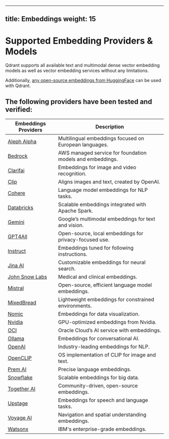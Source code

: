 
---
title: Embeddings
weight: 15
---
# Supported Embedding Providers & Models

Qdrant supports all available text and multimodal dense vector embedding models as well as vector embedding services without any limitations. 

Additionally, [any open-source embeddings from HuggingFace](https://huggingface.co/spaces/mteb/leaderboard) can be used with Qdrant. 

## The following providers have been tested and verified:

| Embeddings Providers          | Description |
| ----------------------------- | ----------- |
| [Aleph Alpha](./aleph-alpha/) | Multilingual embeddings focused on European languages. |
| [Bedrock](./bedrock/)         | AWS managed service for foundation models and embeddings. |
| [Clarifai](./clarifai/)       | Embeddings for image and video recognition. |
| [Clip](./clip/)               | Aligns images and text, created by OpenAI. |
| [Cohere](./cohere/)           | Language model embeddings for NLP tasks. |
| [Databricks](./databricks/)   | Scalable embeddings integrated with Apache Spark. |
| [Gemini](./gemini/)           | Google’s multimodal embeddings for text and vision. |
| [GPT4All](./gpt4all/)         | Open-source, local embeddings for privacy-focused use. |
| [Instruct](./instruct/)       | Embeddings tuned for following instructions. |
| [Jina AI](./jina-embeddings/)     | Customizable embeddings for neural search. |
| [John Snow Labs](./johnsnow/) | Medical and clinical embeddings. |
| [Mistral](./mistral/)         | Open-source, efficient language model embeddings. |
| [MixedBread](./mixedbread/)   | Lightweight embeddings for constrained environments. |
| [Nomic](./nomic/)             | Embeddings for data visualization. |
| [Nvidia](./nvidia/)      | GPU-optimized embeddings from Nvidia. |
| [OCI](./oci/)                 | Oracle Cloud’s AI service with embeddings. |
| [Ollama](./ollama/)           | Embeddings for conversational AI. |
| [OpenAI](./openai/)           | Industry-leading embeddings for NLP. |
| [OpenCLIP](./openclip/)           | OS implementation of CLIP for image and text. |
| [Prem AI](./premai/)          | Precise language embeddings. |
| [Snowflake](./snowflake/)     | Scalable embeddings for big data. |
| [Together AI](./togetherai/) | Community-driven, open-source embeddings. |
| [Upstage](./upstage/)         | Embeddings for speech and language tasks. |
| [Voyage AI](./voyage/)        | Navigation and spatial understanding embeddings. |
| [Watsonx](./watsonx/)         | IBM's enterprise-grade embeddings. |
